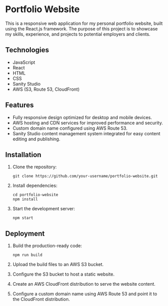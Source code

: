 # Portfolio Website

This is a responsive web application for my personal portfolio website, built using the React.js framework. The purpose of this project is to showcase my skills, experience, and projects to potential employers and clients.

## Technologies

- JavaScript
- React
- HTML
- CSS
- Sanity Studio
- AWS (S3, Route 53, CloudFront)

## Features

- Fully responsive design optimized for desktop and mobile devices.
- AWS hosting and CDN services for improved performance and security.
- Custom domain name configured using AWS Route 53.
- Sanity Studio content management system integrated for easy content editing and publishing.

## Installation

1. Clone the repository:

   ```
   git clone https://github.com/your-username/portfolio-website.git
   ```

2. Install dependencies:

   ```
   cd portfolio-website
   npm install
   ```

3. Start the development server:

   ```
   npm start
   ```

## Deployment

1. Build the production-ready code:

   ```
   npm run build
   ```

2. Upload the build files to an AWS S3 bucket.

3. Configure the S3 bucket to host a static website.

4. Create an AWS CloudFront distribution to serve the website content.

5. Configure a custom domain name using AWS Route 53 and point it to the CloudFront distribution.

